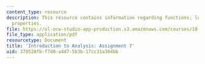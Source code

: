 ```yaml
---
content_type: resource
description: This resource contains information regarding functions; local and global
  properties.
file: https://ol-ocw-studio-app-production.s3.amazonaws.com/courses/18-100a-introduction-to-analysis-fall-2012/378528fbf7d0a4d75b3b17cc31a364bb_MIT18_100AF12_Assign_7.pdf
file_type: application/pdf
resourcetype: Document
title: 'Introduction to Analysis: Assignment 7'
uid: 378528fb-f7d0-a4d7-5b3b-17cc31a364bb
---
```


